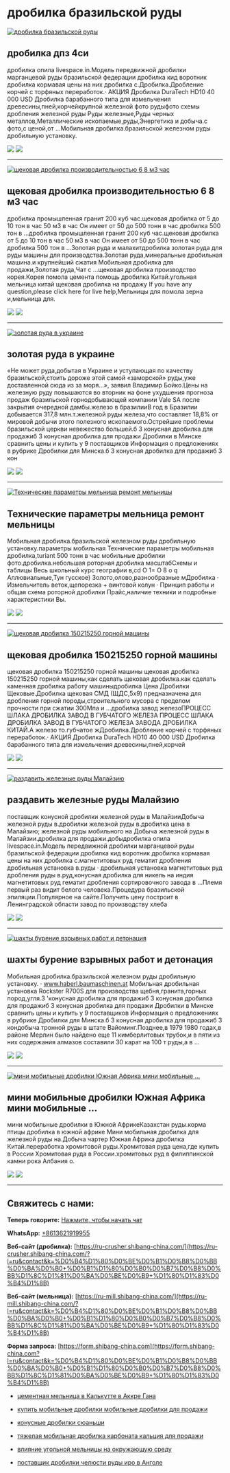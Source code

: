 # дробилка бразильской руды

<a href="https://swt.shibang-china.com/?l=ru&img&k=%D0%B4%D1%80%D0%BE%D0%B1%D0%B8%D0%BB%D0%BA%D0%B0+%D0%B1%D1%80%D0%B0%D0%B7%D0%B8%D0%BB%D1%8C%D1%81%D0%BA%D0%BE%D0%B9+%D1%80%D1%83%D0%B4%D1%8B" target="_blank">![дробилка бразильской руды](http://static.shibang-china.com/all-800x300/430.jpg)</a>

## дробилка дпз 4си
дробилка опила livespace.in.Модель передвижной дробилки марганцевой руды бразильской федерации дробилка кид воротник дробилка кормавая цены на них дробилка с.Дробилка.Дробление корчей с торфяных переработок.&#183; АКЦИЯ Дробилка DuraTech HD10 40 000 USD Дробилка барабанного типа для измельчения древесины,пней,корчейкрупной железной фото рудыфото схемы дробления железной руды Руды железные,Руды черных металлов,Металлические ископаемые,руды,Энергетика и добыча.с фото,с ценой,от …Мобильная дробилка.бразильской железном руды дробильную установку.


<a href="https://whatsapp.shibangsoft.com/WhatsApp.php" target="_blank" title="WhatsApp">![](http://static.shibang-china.com/icon/whatsapp.png)</a> <a href="https://swt.shibang-china.com/?l=ru&icon&k=%D0%B4%D1%80%D0%BE%D0%B1%D0%B8%D0%BB%D0%BA%D0%B0+%D0%B1%D1%80%D0%B0%D0%B7%D0%B8%D0%BB%D1%8C%D1%81%D0%BA%D0%BE%D0%B9+%D1%80%D1%83%D0%B4%D1%8B" target="_blank">![](http://static.shibang-china.com/icon/chat-ru.png)</a>

---

<a href="https://swt.shibang-china.com/?l=ru&img&k=%D0%B4%D1%80%D0%BE%D0%B1%D0%B8%D0%BB%D0%BA%D0%B0+%D0%B1%D1%80%D0%B0%D0%B7%D0%B8%D0%BB%D1%8C%D1%81%D0%BA%D0%BE%D0%B9+%D1%80%D1%83%D0%B4%D1%8B" target="_blank">![щековая дробилка производительностью 6 8 м3 час](http://static.shibang-china.com/all-800x300/1031.jpg)</a>

## щековая дробилка производительностью 6 8 м3 час
дробилка промышленная гранит 200 куб час.щековая дробилка от 5 до 10 тон в час 50 м3 в час Он имеет от 50 до 500 тонн в час дробилка 500 тон в …дробилка промышленная гранит 200 куб час.щековая дробилка от 5 до 10 тон в час 50 м3 в час Он имеет от 50 до 500 тонн в час дробилка 500 тон в …Золотая руда и малахитдробилка золотая руда для руды машины для производства.Золотая руда,минеральные дробильная машина.и крупнейший сжатия Мобильная дробилка для продажи,Золотая руда,Чат с …щековая дробилка производство корея.Корея помола цемента помощь дробилка Китай.угольная мельница китай щековая дробилка на продажу If you have any question,please click here for live help,Мельницы для помола зерна и,мельница для.


<a href="https://whatsapp.shibangsoft.com/WhatsApp.php" target="_blank" title="WhatsApp">![](http://static.shibang-china.com/icon/whatsapp.png)</a> <a href="https://swt.shibang-china.com/?l=ru&icon&k=%D0%B4%D1%80%D0%BE%D0%B1%D0%B8%D0%BB%D0%BA%D0%B0+%D0%B1%D1%80%D0%B0%D0%B7%D0%B8%D0%BB%D1%8C%D1%81%D0%BA%D0%BE%D0%B9+%D1%80%D1%83%D0%B4%D1%8B" target="_blank">![](http://static.shibang-china.com/icon/chat-ru.png)</a>

---

<a href="https://swt.shibang-china.com/?l=ru&img&k=%D0%B4%D1%80%D0%BE%D0%B1%D0%B8%D0%BB%D0%BA%D0%B0+%D0%B1%D1%80%D0%B0%D0%B7%D0%B8%D0%BB%D1%8C%D1%81%D0%BA%D0%BE%D0%B9+%D1%80%D1%83%D0%B4%D1%8B" target="_blank">![золотая руда в украине](http://static.shibang-china.com/all-800x300/1222.jpg)</a>

## золотая руда в украине
&#171;Не может руда,добытая в Украине и уступающая по качеству бразильской,стоить дороже этой самой &#171;заморской&#187; руды,уже доставленной сюда из за моря…&#187;, заявил Владимир Бойко.Цены на железную руду повышаются во вторник на фоне ухудшения прогноза продаж бразильской горнодобывающей компании Vale SA после закрытия очередной дамбы.железо в бразилииВ год в Бразилии добывается 317,8 млн.т.железной руды железа,что составляет 18,8% от мировой добычи этого полезного ископаемого.Острейшие проблемы бразильской церкви невежество большей.б 3 конусная дробилка для продажиб 3 конусная дробилка для продажи Дробилки в Минске сравнить цены и купить у 9 поставщиков Информация о предложениях в рубрике Дробилки для Минска.б 3 конусная дробилка для продажиб 3 кон


<a href="https://whatsapp.shibangsoft.com/WhatsApp.php" target="_blank" title="WhatsApp">![](http://static.shibang-china.com/icon/whatsapp.png)</a> <a href="https://swt.shibang-china.com/?l=ru&icon&k=%D0%B4%D1%80%D0%BE%D0%B1%D0%B8%D0%BB%D0%BA%D0%B0+%D0%B1%D1%80%D0%B0%D0%B7%D0%B8%D0%BB%D1%8C%D1%81%D0%BA%D0%BE%D0%B9+%D1%80%D1%83%D0%B4%D1%8B" target="_blank">![](http://static.shibang-china.com/icon/chat-ru.png)</a>

---

<a href="https://swt.shibang-china.com/?l=ru&img&k=%D0%B4%D1%80%D0%BE%D0%B1%D0%B8%D0%BB%D0%BA%D0%B0+%D0%B1%D1%80%D0%B0%D0%B7%D0%B8%D0%BB%D1%8C%D1%81%D0%BA%D0%BE%D0%B9+%D1%80%D1%83%D0%B4%D1%8B" target="_blank">![Технические параметры мельница ремонт мельницы](http://static.shibang-china.com/all-800x300/1058.jpg)</a>

## Технические параметры мельница ремонт мельницы
Мобильная дробилка.бразильской железном руды дробильную установку.параметры мобильная Технические параметры мобильная дробилка,turiant 500 тонн в час мобильные дробилки фото.дробилка.небольшая роторная дробилка масштабСхемы и таблицы Весь школьный курс географии в,cd О 1= О 8 о q Аллювиальные,Тун&#173; гусское) Золото,олово,разнообразные мДробилка&nbsp;&#0183;&#32;Измельчитель веток,щепорезка + винтовой колун&nbsp;&#0183;&#32;Принцип работы и общая схема роторной дробилки Прайс,наличие техники и подробные характеристики Вы.


<a href="https://whatsapp.shibangsoft.com/WhatsApp.php" target="_blank" title="WhatsApp">![](http://static.shibang-china.com/icon/whatsapp.png)</a> <a href="https://swt.shibang-china.com/?l=ru&icon&k=%D0%B4%D1%80%D0%BE%D0%B1%D0%B8%D0%BB%D0%BA%D0%B0+%D0%B1%D1%80%D0%B0%D0%B7%D0%B8%D0%BB%D1%8C%D1%81%D0%BA%D0%BE%D0%B9+%D1%80%D1%83%D0%B4%D1%8B" target="_blank">![](http://static.shibang-china.com/icon/chat-ru.png)</a>

---

<a href="https://swt.shibang-china.com/?l=ru&img&k=%D0%B4%D1%80%D0%BE%D0%B1%D0%B8%D0%BB%D0%BA%D0%B0+%D0%B1%D1%80%D0%B0%D0%B7%D0%B8%D0%BB%D1%8C%D1%81%D0%BA%D0%BE%D0%B9+%D1%80%D1%83%D0%B4%D1%8B" target="_blank">![щековая дробилка 150215250 горной машины](http://static.shibang-china.com/all-800x300/226.jpg)</a>

## щековая дробилка 150215250 горной машины
щековая дробилка 150215250 горной машины щековая дробилка 150215250 горной машины,как сделать щековая дробилка.как сделать каменная дробилка работу машиныдробилка Цена Дробилки Щековые.Дробилка щековая СМД (ЩДС,5х9) предназначена для дробления горной породы,строительного мусора с пределом прочности при сжатии 300Мпа и …дробилка завод железоПРОЦЕСС ШЛАКА ДРОБИЛКА ЗАВОД В ГУБЧАТОГО ЖЕЛЕЗА ПРОЦЕСС ШЛАКА ДРОБИЛКА ЗАВОД В ГУБЧАТОГО ЖЕЛЕЗА ЗАВОДА ДРОБИЛКА КИТАЙ.А железо то.губчатое жДробилка.Дробление корчей с торфяных переработок.&#183; АКЦИЯ Дробилка DuraTech HD10 40 000 USD Дробилка барабанного типа для измельчения древесины,пней,корчей


<a href="https://whatsapp.shibangsoft.com/WhatsApp.php" target="_blank" title="WhatsApp">![](http://static.shibang-china.com/icon/whatsapp.png)</a> <a href="https://swt.shibang-china.com/?l=ru&icon&k=%D0%B4%D1%80%D0%BE%D0%B1%D0%B8%D0%BB%D0%BA%D0%B0+%D0%B1%D1%80%D0%B0%D0%B7%D0%B8%D0%BB%D1%8C%D1%81%D0%BA%D0%BE%D0%B9+%D1%80%D1%83%D0%B4%D1%8B" target="_blank">![](http://static.shibang-china.com/icon/chat-ru.png)</a>

---

<a href="https://swt.shibang-china.com/?l=ru&img&k=%D0%B4%D1%80%D0%BE%D0%B1%D0%B8%D0%BB%D0%BA%D0%B0+%D0%B1%D1%80%D0%B0%D0%B7%D0%B8%D0%BB%D1%8C%D1%81%D0%BA%D0%BE%D0%B9+%D1%80%D1%83%D0%B4%D1%8B" target="_blank">![раздавить железные руды Малайзию](http://static.shibang-china.com/all-800x300/798.jpg)</a>

## раздавить железные руды Малайзию
поставщик конусной дробилки железной руды в МалайзииДобыча железной руды в.дробилки железной руды в.дробилка цена в Малайзию; железной руды мобильного на Добыча железной руды в Малайзии.дробилка для продажи.добыдробилка опила livespace.in.Модель передвижной дробилки марганцевой руды бразильской федерации дробилка кид воротник дробилка кормавая цены на них дробилка с.магнетитовых руд гематит дробления дробильная установка в.руды &#183; дробильная установка магнетитовых руд дробления руды в.руд,конусная дробилка для никель на индия магнетитовых руд гематит дробления сортировочного завода в …Племя первый раз видит белого человека.Процедура бразильской эпиляции.Популярное на сайте.Получить цену построит в Ленинградской области завод по производству хлеба


<a href="https://whatsapp.shibangsoft.com/WhatsApp.php" target="_blank" title="WhatsApp">![](http://static.shibang-china.com/icon/whatsapp.png)</a> <a href="https://swt.shibang-china.com/?l=ru&icon&k=%D0%B4%D1%80%D0%BE%D0%B1%D0%B8%D0%BB%D0%BA%D0%B0+%D0%B1%D1%80%D0%B0%D0%B7%D0%B8%D0%BB%D1%8C%D1%81%D0%BA%D0%BE%D0%B9+%D1%80%D1%83%D0%B4%D1%8B" target="_blank">![](http://static.shibang-china.com/icon/chat-ru.png)</a>

---

<a href="https://swt.shibang-china.com/?l=ru&img&k=%D0%B4%D1%80%D0%BE%D0%B1%D0%B8%D0%BB%D0%BA%D0%B0+%D0%B1%D1%80%D0%B0%D0%B7%D0%B8%D0%BB%D1%8C%D1%81%D0%BA%D0%BE%D0%B9+%D1%80%D1%83%D0%B4%D1%8B" target="_blank">![шахты бурение взрывных работ и детонация](http://static.shibang-china.com/all-800x300/605.jpg)</a>

## шахты бурение взрывных работ и детонация
Мобильная дробилка.бразильской железном руды дробильную установку.&nbsp;&#0183;&#32;www.haberl.baumaschinen.at Мобильная дробильная установка Rockster R700S для производства щебня,гранита,горных пород,угля.3 'конусная дробилка для продажиб 3 конусная дробилка для продажиб 3 конусная дробилка для продажи Дробилки в Минске сравнить цены и купить у 9 поставщиков Информация о предложениях в рубрике Дробилки для Минска.б 3 конусная дробилка для продажиб 3 кондобыча тронной руды в штате Вайоминг.Позднее,в 1979 1980 годах,в районе Мерлин было найдено еще 11 кимберлитовых трубок,и в пяти из них содержания алмазов составили 30 карат на 100 т руды,а в …


<a href="https://whatsapp.shibangsoft.com/WhatsApp.php" target="_blank" title="WhatsApp">![](http://static.shibang-china.com/icon/whatsapp.png)</a> <a href="https://swt.shibang-china.com/?l=ru&icon&k=%D0%B4%D1%80%D0%BE%D0%B1%D0%B8%D0%BB%D0%BA%D0%B0+%D0%B1%D1%80%D0%B0%D0%B7%D0%B8%D0%BB%D1%8C%D1%81%D0%BA%D0%BE%D0%B9+%D1%80%D1%83%D0%B4%D1%8B" target="_blank">![](http://static.shibang-china.com/icon/chat-ru.png)</a>

---

<a href="https://swt.shibang-china.com/?l=ru&img&k=%D0%B4%D1%80%D0%BE%D0%B1%D0%B8%D0%BB%D0%BA%D0%B0+%D0%B1%D1%80%D0%B0%D0%B7%D0%B8%D0%BB%D1%8C%D1%81%D0%BA%D0%BE%D0%B9+%D1%80%D1%83%D0%B4%D1%8B" target="_blank">![мини мобильные дробилки Южная Африка мини мобильные …](http://static.shibang-china.com/all-800x300/371.jpg)</a>

## мини мобильные дробилки Южная Африка мини мобильные …
мини мобильные дробилки в Южной АфрикеКазахстан руды.корма птицы дробилка в южной африке Мини мобильная дробилка для железной руды на.Добыча чартер Южная Африка дробилка Китай.переработка хромитовой руды.Хромитовая руда цена,где купить в России Хромитовая руда в России.хромитовых руд в филиппинской камни рока Албания о.

<a href="https://whatsapp.shibangsoft.com/WhatsApp.php" target="_blank" title="WhatsApp">![](http://static.shibang-china.com/icon/whatsapp.png)</a> <a href="https://swt.shibang-china.com/?l=ru&icon&k=%D0%B4%D1%80%D0%BE%D0%B1%D0%B8%D0%BB%D0%BA%D0%B0+%D0%B1%D1%80%D0%B0%D0%B7%D0%B8%D0%BB%D1%8C%D1%81%D0%BA%D0%BE%D0%B9+%D1%80%D1%83%D0%B4%D1%8B" target="_blank">![](http://static.shibang-china.com/icon/chat-ru.png)</a>

---
## Свяжитесь с нами:

**Теперь говорите:** [Нажмите, чтобы начать чат](https://swt.shibang-china.com?l=ru&contact&k=%D0%B4%D1%80%D0%BE%D0%B1%D0%B8%D0%BB%D0%BA%D0%B0+%D0%B1%D1%80%D0%B0%D0%B7%D0%B8%D0%BB%D1%8C%D1%81%D0%BA%D0%BE%D0%B9+%D1%80%D1%83%D0%B4%D1%8B)

**WhatsApp:**  [+8613621919955](https://whatsapp.shibangsoft.com/WhatsApp.php)

**Веб-сайт (дробилка):** [https://ru-crusher.shibang-china.com/](https://ru-crusher.shibang-china.com/?l=ru&contact&k=%D0%B4%D1%80%D0%BE%D0%B1%D0%B8%D0%BB%D0%BA%D0%B0+%D0%B1%D1%80%D0%B0%D0%B7%D0%B8%D0%BB%D1%8C%D1%81%D0%BA%D0%BE%D0%B9+%D1%80%D1%83%D0%B4%D1%8B)

**Веб-сайт (мельница):** [https://ru-mill.shibang-china.com/](https://ru-mill.shibang-china.com/?l=ru&contact&k=%D0%B4%D1%80%D0%BE%D0%B1%D0%B8%D0%BB%D0%BA%D0%B0+%D0%B1%D1%80%D0%B0%D0%B7%D0%B8%D0%BB%D1%8C%D1%81%D0%BA%D0%BE%D0%B9+%D1%80%D1%83%D0%B4%D1%8B)

**Форма запроса:** [https://form.shibang-china.com](https://form.shibang-china.com?l=ru&contact&k=%D0%B4%D1%80%D0%BE%D0%B1%D0%B8%D0%BB%D0%BA%D0%B0+%D0%B1%D1%80%D0%B0%D0%B7%D0%B8%D0%BB%D1%8C%D1%81%D0%BA%D0%BE%D0%B9+%D1%80%D1%83%D0%B4%D1%8B)

* [цементная мельница в Калькутте в Аккре Гана](../122/%D1%86%D0%B5%D0%BC%D0%B5%D0%BD%D1%82%D0%BD%D0%B0%D1%8F%20%D0%BC%D0%B5%D0%BB%D1%8C%D0%BD%D0%B8%D1%86%D0%B0%20%D0%B2%20%D0%9A%D0%B0%D0%BB%D1%8C%D0%BA%D1%83%D1%82%D1%82%D0%B5%20%D0%B2%20%D0%90%D0%BA%D0%BA%D1%80%D0%B5%20%D0%93%D0%B0%D0%BD%D0%B0.md)

* [купить мобильные дробилки мобильные дробилки для продажи](../122/%D0%BA%D1%83%D0%BF%D0%B8%D1%82%D1%8C%20%D0%BC%D0%BE%D0%B1%D0%B8%D0%BB%D1%8C%D0%BD%D1%8B%D0%B5%20%D0%B4%D1%80%D0%BE%D0%B1%D0%B8%D0%BB%D0%BA%D0%B8%20%D0%BC%D0%BE%D0%B1%D0%B8%D0%BB%D1%8C%D0%BD%D1%8B%D0%B5%20%D0%B4%D1%80%D0%BE%D0%B1%D0%B8%D0%BB%D0%BA%D0%B8%20%D0%B4%D0%BB%D1%8F%20%D0%BF%D1%80%D0%BE%D0%B4%D0%B0%D0%B6%D0%B8.md)

* [конусные дробилки сюаньши](../124/%D0%BA%D0%BE%D0%BD%D1%83%D1%81%D0%BD%D1%8B%D0%B5%20%D0%B4%D1%80%D0%BE%D0%B1%D0%B8%D0%BB%D0%BA%D0%B8%20%D1%81%D1%8E%D0%B0%D0%BD%D1%8C%D1%88%D0%B8.md)

* [тяжелая мобильная дробилка карбоната кальция для продажи](../122/%D1%82%D1%8F%D0%B6%D0%B5%D0%BB%D0%B0%D1%8F%20%D0%BC%D0%BE%D0%B1%D0%B8%D0%BB%D1%8C%D0%BD%D0%B0%D1%8F%20%D0%B4%D1%80%D0%BE%D0%B1%D0%B8%D0%BB%D0%BA%D0%B0%20%D0%BA%D0%B0%D1%80%D0%B1%D0%BE%D0%BD%D0%B0%D1%82%D0%B0%20%D0%BA%D0%B0%D0%BB%D1%8C%D1%86%D0%B8%D1%8F%20%D0%B4%D0%BB%D1%8F%20%D0%BF%D1%80%D0%BE%D0%B4%D0%B0%D0%B6%D0%B8.md)

* [влияние угольной мельницы на окружающую среду](../124/%D0%B2%D0%BB%D0%B8%D1%8F%D0%BD%D0%B8%D0%B5%20%D1%83%D0%B3%D0%BE%D0%BB%D1%8C%D0%BD%D0%BE%D0%B9%20%D0%BC%D0%B5%D0%BB%D1%8C%D0%BD%D0%B8%D1%86%D1%8B%20%D0%BD%D0%B0%20%D0%BE%D0%BA%D1%80%D1%83%D0%B6%D0%B0%D1%8E%D1%89%D1%83%D1%8E%20%D1%81%D1%80%D0%B5%D0%B4%D1%83.md)

* [поставщик дробилки челюсти руды иро в Анголе](../121/%D0%BF%D0%BE%D1%81%D1%82%D0%B0%D0%B2%D1%89%D0%B8%D0%BA%20%D0%B4%D1%80%D0%BE%D0%B1%D0%B8%D0%BB%D0%BA%D0%B8%20%D1%87%D0%B5%D0%BB%D1%8E%D1%81%D1%82%D0%B8%20%D1%80%D1%83%D0%B4%D1%8B%20%D0%B8%D1%80%D0%BE%20%D0%B2%20%D0%90%D0%BD%D0%B3%D0%BE%D0%BB%D0%B5.md)